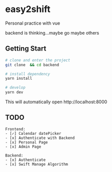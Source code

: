 # easy2shift

Personal practice with vue 

backend is thinking...maybe go maybe others

## Getting Start

```bash
# clone and enter the project
git clone  && cd backend

# install dependency
yarn install

# develop
yarn dev
```

This will automatically open http://localhost:8000


## TODO
```
Frontend:
- [✓] Calendar datePicker
- [x] Authenticate with Backend
- [x] Personal Page 
- [x] Admin Page 

Backend:
- [x] Authenticate
- [x] Swift Manage Algorithm
```
